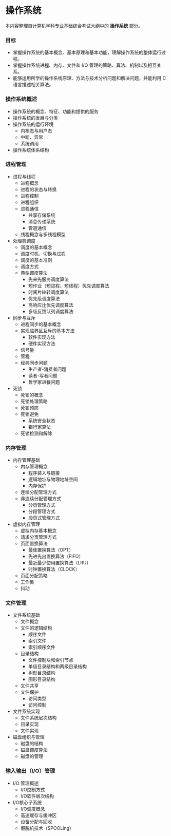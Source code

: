 # 操作系统

本内容整理自计算机学科专业基础综合考试大纲中的 **操作系统** 部分。

### 目标

- 掌握操作系统的基本概念、基本原理和基本功能，理解操作系统的整体运行过程。
- 掌握操作系统进程、内存、文件和 I/O 管理的策略、算法、机制以及相互关系。
- 能够运用所学的操作系统原理、方法与技术分析问题和解决问题，并能利用 C 语言描述相关算法。

### 操作系统概述

- 操作系统的概念、特征、功能和提供的服务
- 操作系统的发展与分类
- 操作系统的运行环境
  - 内核态与用户态
  - 中断、异常
  - 系统调用
- 操作系统体系结构

### 进程管理

- 进程与线程
  - 进程概念
  - 进程的状态与转换
  - 进程控制
  - 进程组织
  - 进程通信
    - 共享存储系统
    - 消息传递系统
    - 管道通信
  - 线程概念与多线程模型
- 处理机调度
  - 调度的基本概念
  - 调度时机、切换与过程
  - 调度的基本准则
  - 调度方式
  - 典型调度算法
    - 先来先服务调度算法
    - 短作业（短进程、短线程）优先调度算法
    - 时间片轮转调度算法
    - 优先级调度算法
    - 高响应比优先调度算法
    - 多级反馈队列调度算法
- 同步与互斥
  - 进程同步的基本概念
  - 实现临界区互斥的基本方法
    - 软件实现方法
    - 硬件实现方法
  - 信号量
  - 管程
  - 经典同步问题
    - 生产者-消费者问题
    - 读者-写者问题
    - 哲学家进餐问题
- 死锁
  - 死锁的概念
  - 死锁处理策略
  - 死锁预防
  - 死锁避免
    - 系统安全状态
    - 银行家算法
  - 死锁检测和解除

### 内存管理

- 内存管理基础
  - 内存管理概念
    - 程序装入与链接
    - 逻辑地址与物理地址空间
    - 内存保护
  - 连续分配管理方式
  - 非连续分配管理方式
    - 分页管理方式
    - 分段管理方式
    - 段页式管理方式
- 虚拟内存管理
  - 虚拟内存基本概念
  - 请求分页管理方式
  - 页面置换算法
    - 最佳置换算法（OPT）
    - 先进先出置换算法（FIFO）
    - 最近最少使用置换算法（LRU）
    - 时钟置换算法（CLOCK）
  - 页面分配策略
  - 工作集
  - 抖动

### 文件管理
- 文件系统基础
  - 文件概念
  - 文件的逻辑结构
    - 顺序文件
    - 索引文件
    - 索引顺序文件
  - 目录结构
    - 文件控制块和索引节点
    - 单级目录结构和两级目录结构
    - 树形目录结构
    - 图形目录结构
  - 文件共享
  - 文件保护
    - 访问类型
    - 访问控制
- 文件系统实现
  - 文件系统层次结构
  - 目录实现
  - 文件实现
- 磁盘组织与管理
  - 磁盘的结构
  - 磁盘调度算法
  - 磁盘的管理

### 输入输出（I/O）管理

- I/O 管理概述
  - I/O控制方式
  - I/O软件层次结构
- I/O核心子系统
  - I/O调度概念
  - 高速缓存与缓冲区
  - 设备分配与回收
  - 假脱机技术（SPOOLing）
